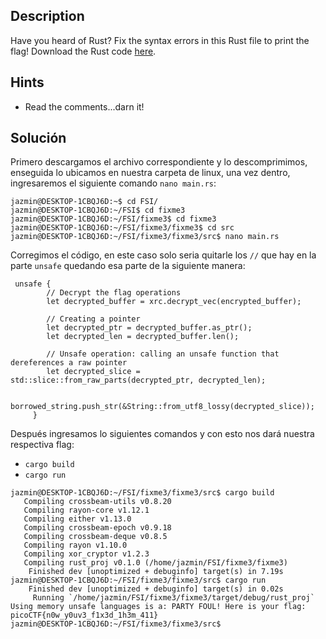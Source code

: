 ## Description

[](https://github.com/JazSparrow/Hacking-notes-2025/blob/main/Hacking-notes-2025/PicoCTF/Primer%20Examen%20Parcial/Parte%201%20-%20General%20Skills/06_Rust%20fixme%203.md#description)

Have you heard of Rust? Fix the syntax errors in this Rust file to print the flag! Download the Rust code [here](https://challenge-files.picoctf.net/c_verbal_sleep/dcdaf491b35c1d0f5075e9583edbbb7aaea1dffb6ad32bc000e4d87b5200ff7b/fixme3.tar.gz).

## Hints

[](https://github.com/JazSparrow/Hacking-notes-2025/blob/main/Hacking-notes-2025/PicoCTF/Primer%20Examen%20Parcial/Parte%201%20-%20General%20Skills/06_Rust%20fixme%203.md#hints)

- Read the comments...darn it!

## Solución

[](https://github.com/JazSparrow/Hacking-notes-2025/blob/main/Hacking-notes-2025/PicoCTF/Primer%20Examen%20Parcial/Parte%201%20-%20General%20Skills/06_Rust%20fixme%203.md#soluci%C3%B3n)

Primero descargamos el archivo correspondiente y lo descomprimimos, enseguida lo ubicamos en nuestra carpeta de linux, una vez dentro, ingresaremos el siguiente comando `nano main.rs`:

```
jazmin@DESKTOP-1CBQJ6D:~$ cd FSI/
jazmin@DESKTOP-1CBQJ6D:~/FSI$ cd fixme3
jazmin@DESKTOP-1CBQJ6D:~/FSI/fixme3$ cd fixme3
jazmin@DESKTOP-1CBQJ6D:~/FSI/fixme3/fixme3$ cd src
jazmin@DESKTOP-1CBQJ6D:~/FSI/fixme3/fixme3/src$ nano main.rs
```

Corregimos el código, en este caso solo seria quitarle los `//` que hay en la parte `unsafe` quedando esa parte de la siguiente manera:

```
 unsafe {
        // Decrypt the flag operations
        let decrypted_buffer = xrc.decrypt_vec(encrypted_buffer);

        // Creating a pointer
        let decrypted_ptr = decrypted_buffer.as_ptr();
        let decrypted_len = decrypted_buffer.len();

        // Unsafe operation: calling an unsafe function that dereferences a raw pointer
        let decrypted_slice = std::slice::from_raw_parts(decrypted_ptr, decrypted_len);

        borrowed_string.push_str(&String::from_utf8_lossy(decrypted_slice));
     }
```

Después ingresamos lo siguientes comandos y con esto nos dará nuestra respectiva flag:

- `cargo build`
- `cargo run`

```
jazmin@DESKTOP-1CBQJ6D:~/FSI/fixme3/fixme3/src$ cargo build
   Compiling crossbeam-utils v0.8.20
   Compiling rayon-core v1.12.1
   Compiling either v1.13.0
   Compiling crossbeam-epoch v0.9.18
   Compiling crossbeam-deque v0.8.5
   Compiling rayon v1.10.0
   Compiling xor_cryptor v1.2.3
   Compiling rust_proj v0.1.0 (/home/jazmin/FSI/fixme3/fixme3)
    Finished dev [unoptimized + debuginfo] target(s) in 7.19s
jazmin@DESKTOP-1CBQJ6D:~/FSI/fixme3/fixme3/src$ cargo run
    Finished dev [unoptimized + debuginfo] target(s) in 0.02s
     Running `/home/jazmin/FSI/fixme3/fixme3/target/debug/rust_proj`
Using memory unsafe languages is a: PARTY FOUL! Here is your flag: picoCTF{n0w_y0uv3_f1x3d_1h3m_411}
jazmin@DESKTOP-1CBQJ6D:~/FSI/fixme3/fixme3/src$
```